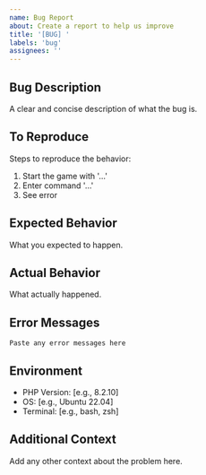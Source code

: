 ```yaml
---
name: Bug Report
about: Create a report to help us improve
title: '[BUG] '
labels: 'bug'
assignees: ''
---
```


## Bug Description
A clear and concise description of what the bug is.

## To Reproduce
Steps to reproduce the behavior:
1. Start the game with '...'
2. Enter command '...'
3. See error

## Expected Behavior
What you expected to happen.

## Actual Behavior
What actually happened.

## Error Messages
```
Paste any error messages here
```

## Environment
- PHP Version: [e.g., 8.2.10]
- OS: [e.g., Ubuntu 22.04]
- Terminal: [e.g., bash, zsh]

## Additional Context
Add any other context about the problem here.
```